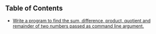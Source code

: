 ## Table of Contents

- [Write a program to find the sum, difference, product, quotient and remainder of two
numbers passed as command line argument.](Sem-5/Java/Lab_Programs/Programs/Program1.md)
